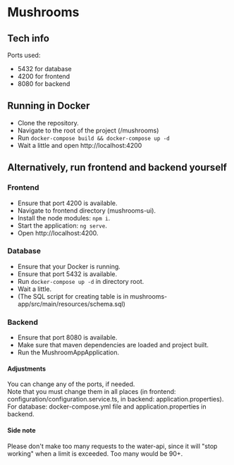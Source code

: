 # Mushrooms

## Tech info
Ports used:
* 5432 for database
* 4200 for frontend
* 8080 for backend

## Running in Docker
* Clone the repository.
* Navigate to the root of the project (/mushrooms)
* Run ```docker-compose build && docker-compose up -d```
* Wait a little and open http://localhost:4200


## Alternatively, run frontend and backend yourself

### Frontend
* Ensure that port 4200 is available.
* Navigate to frontend directory (mushrooms-ui).
* Install the node modules: ```npm i```.
* Start the application: ```ng serve```.
* Open http://localhost:4200.

### Database
* Ensure that your Docker is running.
* Ensure that port 5432 is available.
* Run ```docker-compose up -d``` in directory root.
* Wait a little.
* (The SQL script for creating table is in mushrooms-app/src/main/resources/schema.sql)

### Backend
* Ensure that port 8080 is available.
* Make sure that maven dependencies are loaded and project built.
* Run the MushroomAppApplication.


#### Adjustments
You can change any of the ports, if needed.  
Note that you must change them in all places (in frontend: configuration/configuration.service.ts, in backend: application.properties).  
For database: docker-compose.yml file and application.properties in backend.

#### Side note
Please don't make too many requests to the water-api, since it will "stop working" when a limit is exceeded.
Too many would be 90+.
